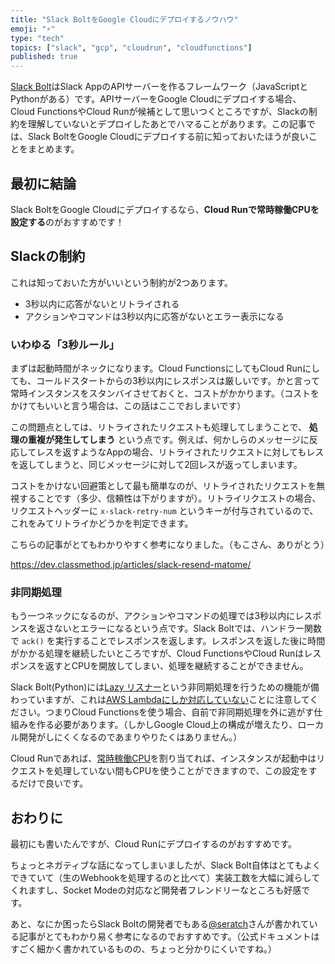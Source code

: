 ```yaml
---
title: "Slack BoltをGoogle Cloudにデプロイするノウハウ"
emoji: "⚡️"
type: "tech"
topics: ["slack", "gcp", "cloudrun", "cloudfunctions"]
published: true
---
```


[Slack Bolt](https://github.com/SlackAPI/bolt-python)はSlack AppのAPIサーバーを作るフレームワーク（JavaScriptとPythonがある）です。APIサーバーをGoogle Cloudにデプロイする場合、Cloud FunctionsやCloud Runが候補として思いつくところですが、Slackの制約を理解していないとデプロイしたあとでハマることがあります。この記事では、Slack BoltをGoogle Cloudにデプロイする前に知っておいたほうが良いことをまとめます。

## 最初に結論

Slack BoltをGoogle Cloudにデプロイするなら、**Cloud Runで常時稼働CPUを設定する**のがおすすめです！

## Slackの制約

これは知っておいた方がいいという制約が2つあります。

- 3秒以内に応答がないとリトライされる
- アクションやコマンドは3秒以内に応答がないとエラー表示になる

### いわゆる「3秒ルール」

まずは起動時間がネックになります。Cloud FunctionsにしてもCloud Runにしても、コールドスタートからの3秒以内にレスポンスは厳しいです。かと言って常時インスタンスをスタンバイさせておくと、コストがかかります。（コストをかけてもいいと言う場合は、この話はここでおしまいです）

この問題点としては、リトライされたリクエストも処理してしまうことで、 **処理の重複が発生してしまう** という点です。例えば、何かしらのメッセージに反応してレスを返すようなAppの場合、リトライされたリクエストに対してもレスを返してしまうと、同じメッセージに対して2回レスが返ってしまいます。

コストをかけない回避策として最も簡単なのが、リトライされたリクエストを無視することです（多少、信頼性は下がりますが）。リトライリクエストの場合、リクエストヘッダーに `x-slack-retry-num` というキーが付与されているので、これをみてリトライかどうかを判定できます。

こちらの記事がとてもわかりやすく参考になりました。（もこさん、ありがとう）

https://dev.classmethod.jp/articles/slack-resend-matome/

### 非同期処理

もう一つネックになるのが、アクションやコマンドの処理では3秒以内にレスポンスを返さないとエラーになるという点です。Slack Boltでは、ハンドラー関数で `ack()` を実行することでレスポンスを返します。レスポンスを返した後に時間がかかる処理を継続したいところですが、Cloud FunctionsやCloud Runはレスポンスを返すとCPUを開放してしまい、処理を継続することができません。

Slack Bolt(Python)には[Lazy リスナー](https://slack.dev/bolt-python/ja-jp/concepts#lazy-listeners)という非同期処理を行うための機能が備わっていますが、これは[AWS Lambdaにしか対応していない](https://github.com/slackapi/bolt-python/issues/46#issuecomment-930048433)ことに注意してください。つまりCloud Functionsを使う場合、自前で非同期処理を外に逃がす仕組みを作る必要があります。（しかしGoogle Cloud上の構成が増えたり、ローカル開発がしにくくなるのであまりやりたくはありません。）

Cloud Runであれば、[常時稼働CPU](https://cloud.google.com/blog/ja/products/serverless/cloud-run-gets-always-on-cpu-allocation)を割り当てれば、インスタンスが起動中はリクエストを処理していない間もCPUを使うことができますので、この設定をするだけで良いです。

## おわりに

最初にも書いたんですが、Cloud Runにデプロイするのがおすすめです。

ちょっとネガティブな話になってしまいましたが、Slack Bolt自体はとてもよくできていて（生のWebhookを処理するのと比べて）実装工数を大幅に減らしてくれますし、Socket Modeの対応など開発者フレンドリーなところも好感です。

あと、なにか困ったらSlack Boltの開発者でもある[@seratch](https://qiita.com/seratch)さんが書かれている記事がとてもわかり易く参考になるのでおすすめです。（公式ドキュメントはすごく細かく書かれているものの、ちょっと分かりにくいですね。）
